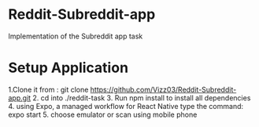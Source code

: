 # Reddit-Subreddit-app
Implementation of the Subreddit app task

# Setup Application

1.Clone it from : git clone https://github.com/Vizz03/Reddit-Subreddit-app.git 
2. cd into ./reddit-task 
3. Run npm install to install all dependencies 
4. using Expo, a managed workflow for React Native type the command: expo start 
5. choose emulator or scan using mobile phone 
